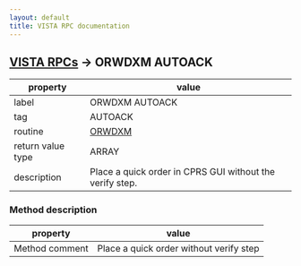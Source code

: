 ```yaml
---
layout: default
title: VISTA RPC documentation
---
```




## [VISTA RPCs](TableOfContent.md) &#8594; ORWDXM AUTOACK 

 property | value 
--- | --- 
 label | ORWDXM AUTOACK
 tag | AUTOACK
 routine | [ORWDXM](http://code.osehra.org/dox/Routine_ORWDXM_source.html)
 return value type | ARRAY
 description | Place a quick order in CPRS GUI without the verify step.


### Method description

 property | value 
--- | --- 
 Method comment | Place a quick order without verify step